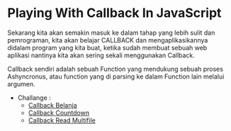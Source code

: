 # Playing With Callback In JavaScript

Sekarang kita akan semakin masuk ke dalam tahap yang lebih sulit dan pemrograman, kita akan belajar CALLBACK dan mengaplikasikannya didalam program yang kita buat, ketika sudah membuat sebuah web aplikasi nantinya kita akan sering sekali menggunakan Callback.

Callback sendiri adalah sebuah Function yang mendukung sebuah proses Ashyncronus, atau function yang di parsing ke dalam Function lain melalui argumen.

- Challange : 
    - [Callback Belanja](./Callback-Belanja)
    - [Callback Countdown](./Callback-Countdown)
    - [Callback Read Multifile](./Callback-Read-Multifile)
